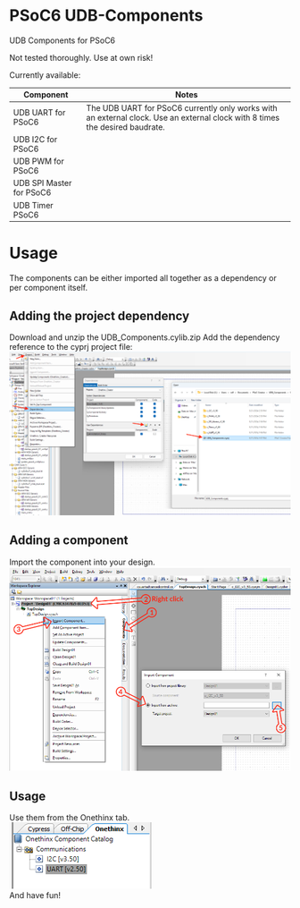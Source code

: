 # PSoC6 UDB-Components
UDB Components for PSoC6

Not tested thoroughly. Use at own risk!

Currently available:

| Component                | Notes  |
|--------------------------|--------|
|UDB UART for PSoC6        |The UDB UART for PSoC6 currently only works with an external clock. Use an external clock with 8 times the desired baudrate.|
|UDB I2C for PSoC6         |        |
|UDB PWM for PSoC6         |        |
|UDB SPI Master for PSoC6  |        |
|UDB Timer PSoC6           |        |

# Usage
The components can be either imported all together as a dependency or per component itself.

## Adding the project dependency
Download and unzip the UDB_Components.cylib.zip
Add the dependency reference to the cyprj project file:
![Creator_Import_Component](https://github.com/onethinx/Readme_assets/blob/main/UDB-import-project.png?raw=true)

## Adding a component
Import the component into your design.
![Creator_Import_Component](https://github.com/onethinx/Readme_assets/blob/main/UDB-import-component.png?raw=true)


## Usage
Use them from the Onethinx tab.<br>
![Creator_Import_Component](https://github.com/onethinx/Readme_assets/blob/main/UDB-Onethinx-tab.png?raw=true)
<br>And have fun!

